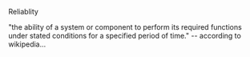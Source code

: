  Reliablity

"the ability of a system or component to perform its required functions under
stated conditions for a specified period of time."
-- according to wikipedia...

